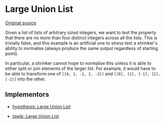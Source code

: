 # Large Union List

[Original source](https://github.com/HypothesisWorks/hypothesis/blob/master/hypothesis-python/tests/quality/test_shrink_quality.py)

Given a list of lists of arbitrary sized integers, we want to test the property that there are no more than four distinct integers across all the lists.
This is trivially false, and this example is an artificial one to stress test a shrinker's ability to normalise (always produce the same output regardless of starting point).

In particular, a shrinker cannot hope to normalise this unless it is able to either split or join elements of the larger list. For example, it would have to be able to transform one of ``[[0, 1, -1, 2, -2]]`` and ``[[0], [1], [-1], [2], [-2]]`` into the other.

## Implementors

- [hypothesis: Large Union List](/pbt-libraries/hypothesis/challenges/large_union_list.py)

- [jqwik: Large Union List](/pbt-libraries/jqwik/challenges/largeunionlist/LargeUnionListProperties.py)
